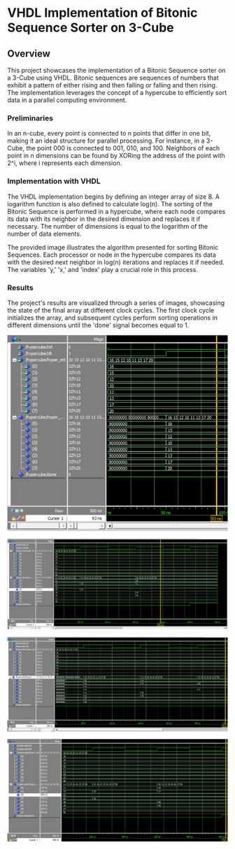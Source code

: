 # VHDL Implementation of Bitonic Sequence Sorter on 3-Cube

## Overview

This project showcases the implementation of a Bitonic Sequence sorter on a 3-Cube using VHDL. Bitonic sequences are sequences of numbers that exhibit a pattern of either rising and then falling or falling and then rising. The implementation leverages the concept of a hypercube to efficiently sort data in a parallel computing environment.

### Preliminaries

In an n-cube, every point is connected to n points that differ in one bit, making it an ideal structure for parallel processing. For instance, in a 3-Cube, the point 000 is connected to 001, 010, and 100. Neighbors of each point in n dimensions can be found by XORing the address of the point with 2^i, where i represents each dimension.

### Implementation with VHDL

The VHDL implementation begins by defining an integer array of size 8. A logarithm function is also defined to calculate log(n). The sorting of the Bitonic Sequence is performed in a hypercube, where each node compares its data with its neighbor in the desired dimension and replaces it if necessary. The number of dimensions is equal to the logarithm of the number of data elements.


The provided image illustrates the algorithm presented for sorting Bitonic Sequences. Each processor or node in the hypercube compares its data with the desired next neighbor in log(n) iterations and replaces it if needed. The variables 'y,' 'x,' and 'index' play a crucial role in this process.

### Results

The project's results are visualized through a series of images, showcasing the state of the final array at different clock cycles. The first clock cycle initializes the array, and subsequent cycles perform sorting operations in different dimensions until the 'done' signal becomes equal to 1.

![Initialization](images/init.png)

![Z-Sorting in Dimension](images/zdimension.png)

![Y-Sorting in Dimension](images/ydimension.png)

![X-Sorting in Dimension](images/xdimension.png)

